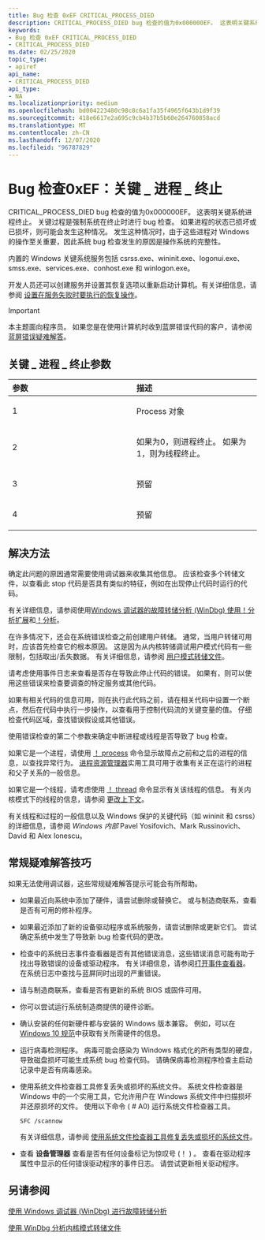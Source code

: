 ```yaml
---
title: Bug 检查 0xEF CRITICAL_PROCESS_DIED
description: CRITICAL_PROCESS_DIED bug 检查的值为0x000000EF。 这表明关键系统进程终止。
keywords:
- Bug 检查 0xEF CRITICAL_PROCESS_DIED
- CRITICAL_PROCESS_DIED
ms.date: 02/25/2020
topic_type:
- apiref
api_name:
- CRITICAL_PROCESS_DIED
api_type:
- NA
ms.localizationpriority: medium
ms.openlocfilehash: bd004223480c98c8c6a1fa35f4965f643b1d9f39
ms.sourcegitcommit: 418e6617e2a695c9cb4b37b5b60e264760858acd
ms.translationtype: MT
ms.contentlocale: zh-CN
ms.lasthandoff: 12/07/2020
ms.locfileid: "96787829"
---
```

# <a name="bug-check-0xef-critical_process_died"></a>Bug 检查0xEF：关键 \_ 进程 \_ 终止

CRITICAL_PROCESS_DIED bug 检查的值为0x000000EF。 这表明关键系统进程终止。 关键过程是强制系统在终止时进行 bug 检查。 如果进程的状态已损坏或已损坏，则可能会发生这种情况。 发生这种情况时，由于这些进程对 Windows 的操作至关重要，因此系统 bug 检查发生的原因是操作系统的完整性。 

内置的 Windows 关键系统服务包括 csrss.exe、wininit.exe、logonui.exe、smss.exe、services.exe、conhost.exe 和 winlogon.exe。

开发人员还可以创建服务并设置其恢复选项以重新启动计算机。有关详细信息，请参阅 [设置在服务失败时要执行的恢复操作](/previous-versions/windows/it-pro/windows-server-2008-R2-and-2008/cc753662(v=ws.11))。

> [!IMPORTANT]
> 本主题面向程序员。 如果您是在使用计算机时收到蓝屏错误代码的客户，请参阅[蓝屏错误疑难解答](https://www.windows.com/stopcode)。

## <a name="critical_process_died-parameters"></a>关键 \_ 进程 \_ 终止参数

<table>
<colgroup>
<col width="50%" />
<col width="50%" />
</colgroup>
<thead>
<tr class="header">
<th align="left">参数</th>
<th align="left">描述</th>
</tr>
</thead>
<tbody>
<tr class="odd">
<td align="left"><p>1</p></td>
<td align="left"><p>Process 对象</p></td>
</tr>
<tr class="even">
<td align="left"><p>2</p></td>
<td align="left"><p>如果为0，则进程终止。 如果为1，则为线程终止。</p></td>
</tr>
<tr class="odd">
<td align="left"><p>3</p></td>
<td align="left"><p>预留</p></td>
</tr>
<tr class="even">
<td align="left"><p>4</p></td>
<td align="left"><p>预留</p></td>
</tr>
</tbody>
</table>

## <a name="resolution"></a>解决方法

确定此问题的原因通常需要使用调试器来收集其他信息。 应该检查多个转储文件，以查看此 stop 代码是否具有类似的特征，例如在出现停止代码时运行的代码。

有关详细信息，请参阅使用[Windows 调试器的故障转储分析 (WinDbg) ](crash-dump-files.md)[使用！分析扩展](using-the--analyze-extension.md)和[！分析](-analyze.md)。

在许多情况下，还会在系统错误检查之前创建用户转储。  通常，当用户转储可用时，应该首先检查它的根本原因。 这是因为从内核转储调试用户模式代码有一些限制，包括取出/丢失数据。 有关详细信息，请参阅 [用户模式转储文件](user-mode-dump-files.md)。 

请考虑使用事件日志来查看是否存在导致此停止代码的错误。 如果有，则可以使用这些错误来检查要调查的特定服务或其他代码。

如果有相关代码的信息可用，则在执行此代码之前，请在相关代码中设置一个断点，然后在代码中执行一步操作，以查看用于控制代码流的关键变量的值。  仔细检查代码区域，查找错误假设或其他错误。 

使用错误检查的第二个参数来确定中断进程或线程是否导致了 bug 检查。

如果它是一个进程，请使用 [！ process](-process.md) 命令显示故障点之前和之后的进程的信息，以查找异常行为。 [进程资源管理器](/sysinternals/downloads/process-explorer)实用工具可用于收集有关正在运行的进程和父子关系的一般信息。

如果它是一个线程，请考虑使用 [！ thread](-thread.md) 命令显示有关该线程的信息。 有关内核模式下的线程的信息，请参阅 [更改上下文](changing-contexts.md)。 

有关线程和过程的一般信息以及 Windows 保护的关键代码（如 wininit 和 csrss）的详细信息，请参阅 *Windows 内部* Pavel Yosifovich、Mark Russinovich、David 和 Alex Ionescu。

## <a name="general-troubleshooting-tips"></a>常规疑难解答技巧

如果无法使用调试器，这些常规疑难解答提示可能会有所帮助。

-   如果最近向系统中添加了硬件，请尝试删除或替换它。 或与制造商联系，查看是否有可用的修补程序。

-   如果最近添加了新的设备驱动程序或系统服务，请尝试删除或更新它们。 尝试确定系统中发生了导致新 bug 检查代码的更改。

-   检查中的系统日志事件查看器是否有其他错误消息，这些错误消息可能有助于找出导致错误的设备或驱动程序。 有关详细信息，请参阅[打开事件查看器](https://support.microsoft.com/hub/4338813/windows-help#1TC=windows-7)。 在系统日志中查找与蓝屏同时出现的严重错误。

-   请与制造商联系，查看是否有更新的系统 BIOS 或固件可用。

-   你可以尝试运行系统制造商提供的硬件诊断。

-   确认安装的任何新硬件都与安装的 Windows 版本兼容。 例如，可以在 [Windows 10 规范](https://www.microsoft.com/windows/windows-10-specifications)中获取有关所需硬件的信息。

-   运行病毒检测程序。 病毒可能会感染为 Windows 格式化的所有类型的硬盘，导致磁盘损坏可能生成系统 bug 检查代码。 请确保病毒检测程序检查主启动记录中是否有病毒感染。

-   使用系统文件检查器工具修复丢失或损坏的系统文件。 系统文件检查器是 Windows 中的一个实用工具，它允许用户在 Windows 系统文件中扫描损坏并还原损坏的文件。 使用以下命令 ( # A0) 运行系统文件检查器工具。

    ```console
    SFC /scannow
    ```

    有关详细信息，请参阅 [使用系统文件检查器工具修复丢失或损坏的系统文件](https://support.microsoft.com/help/929833/use-the-system-file-checker-tool-to-repair-missing-or-corrupted-system)。

-   查看 **设备管理器** 查看是否有任何设备标记为惊叹号 (！ ) 。 查看在驱动程序属性中显示的任何错误驱动程序的事件日志。 请尝试更新相关驱动程序。

## <a name="span-idsee_alsospansee-also"></a><span id="see_also"></span>另请参阅

[使用 Windows 调试器 (WinDbg) 进行故障转储分析](crash-dump-files.md)

[使用 WinDbg 分析内核模式转储文件](analyzing-a-kernel-mode-dump-file-with-windbg.md)
